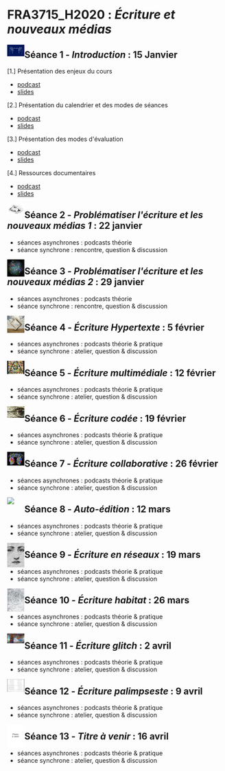 # FRA3715_H2020 : *Écriture et nouveaux médias*

<img src="img/main.jpg" width="8%" align="left"/>

## Séance 1 - *Introduction* : 15 Janvier

[1.] Présentation des enjeux du cours

<ul>
  <li><a href="https://mmellet.github.io/fra3715_h2020/podcast/seance1/Seance1-1.mp4" onclick = "window.open(this.href); return false;">podcast</a></li>
  <li><a href="https://mmellet.github.io/fra3715_h2020/Seance1_1.html#/" onclick = "window.open(this.href); return false;">slides</a></li>
</ul>  

[2.] Présentation du calendrier et des modes de séances
<ul>
  <li><a href="https://mmellet.github.io/fra3715_h2020/podcast/seance1/Seance1-2.mp4" onclick = "window.open(this.href); return false;">podcast</a></li>
  <li><a href="https://mmellet.github.io/fra3715_h2020/Seance1_2.html#/" onclick = "window.open(this.href); return false;">slides</a></li>
</ul>

[3.] Présentation des modes d'évaluation
<ul>
  <li><a href="https://mmellet.github.io/fra3715_h2020/podcast/seance1/Seance1-3.mp4" onclick = "window.open(this.href); return false;">podcast</a></li>
  <li><a href="https://mmellet.github.io/fra3715_h2020/Seance1_3.html#/" onclick = "window.open(this.href); return false;">slides</a></li>
</ul>

[4.] Ressources documentaires 
<ul>
  <li><a href="https://mmellet.github.io/fra3715_h2020/podcast/seance1/Seance1-1.mp4" onclick = "window.open(this.href); return false;">podcast</a></li>
  <li><a href="https://mmellet.github.io/fra3715_h2020/Seance1_1.html#/" onclick = "window.open(this.href); return false;">slides</a></li>
</ul>

<img src="img/hybride.jpg" width="8%" align="left"/>

## Séance 2 - *Problématiser l'écriture et les nouveaux médias 1* : 22 janvier

- séances asynchrones : podcasts théorie
- séance synchrone : rencontre, question & discussion

<img src="img/web.jpg" width="8%" align="left"/>

## Séance 3 - *Problématiser l'écriture et les nouveaux médias 2* : 29 janvier

- séances asynchrones : podcasts théorie
- séance synchrone : rencontre, question & discussion

<img src="img/stair.jpg" width="8%" align="left"/>

## Séance 4 - *Écriture Hypertexte* : 5 février 

- séances asynchrones : podcasts théorie & pratique
- séance synchrone : atelier, question & discussion

<img src="img/multimédia.jpg" width="8%" align="left"/>

## Séance 5 - *Écriture multimédiale* : 12 février

- séances asynchrones : podcasts théorie & pratique
- séance synchrone : atelier, question & discussion

<img src="img/codedraw.png" width="8%" align="left"/>

## Séance 6 - *Écriture codée* : 19 février 

- séances asynchrones : podcasts théorie & pratique
- séance synchrone : atelier, question & discussion

<img src="img/knoledge.jpg" width="8%" align="left"/>

## Séance 7 - *Écriture collaborative* : 26 février 

- séances asynchrones : podcasts théorie & pratique
- séance synchrone : atelier, question & discussion

<img src="img/écran.jpg" width="8%" align="left"/>

## Séance 8 - *Auto-édition* : 12 mars 

- séances asynchrones : podcasts théorie & pratique
- séance synchrone : atelier, question & discussion

<img src="img/figure.jpg" width="8%" align="left"/>

## Séance 9 - *Écriture en réseaux* : 19 mars 

- séances asynchrones : podcasts théorie & pratique
- séance synchrone : atelier, question & discussion

<img src="img/habitat.jpeg" width="8%" align="left"/>

## Séance 10 - *Écriture habitat* : 26 mars 

- séances asynchrones : podcasts théorie & pratique
- séance synchrone : atelier, question & discussion

<img src="img/Glitch.png" width="8%" align="left"/>

## Séance 11 - *Écriture glitch* : 2 avril 

- séances asynchrones : podcasts théorie & pratique
- séance synchrone : atelier, question & discussion

<img src="img/palimpseste.png" width="8%" align="left"/>

## Séance 12 - *Écriture palimpseste* : 9 avril 

- séances asynchrones : podcasts théorie & pratique
- séance synchrone : atelier, question & discussion

<img src="img/photo.jpg" width="8%" align="left"/>

## Séance 13 - *Titre à venir* : 16 avril

- séances asynchrones : podcasts théorie & pratique
- séance synchrone : atelier, question & discussion


